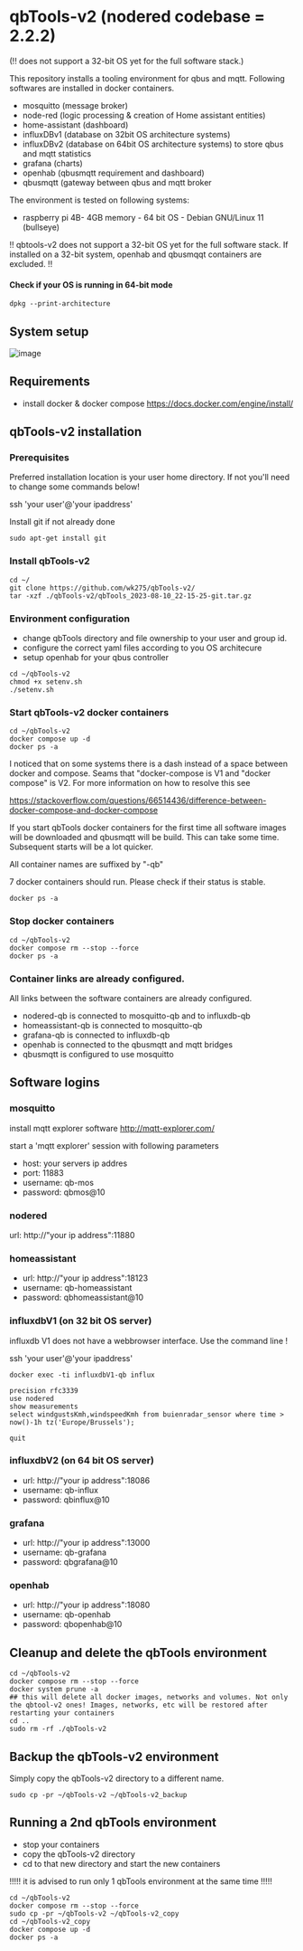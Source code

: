# qbTools-v2 (nodered codebase = 2.2.2) 

(!! does not support a 32-bit OS yet for the full software stack.)

This repository installs a tooling environment for qbus and mqtt.
Following softwares are installed in docker containers.
- mosquitto (message broker)
- node-red (logic processing & creation of Home assistant entities)
- home-assistant (dashboard)
- influxDBv1 (database on 32bit OS architecture systems)
- influxDBv2 (database on 64bit OS architecture systems)  to store qbus and mqtt statistics
- grafana (charts)
- openhab (qbusmqtt requirement and dashboard)
- qbusmqtt (gateway between qbus and mqtt broker

The environment is tested on following systems:
- raspberry pi 4B- 4GB memory - 64 bit OS - Debian GNU/Linux 11 (bullseye)

!! qbtools-v2 does not support a 32-bit OS yet for the full software stack. 
If installed on a 32-bit system, openhab and qbusmqqt containers are excluded. !!

#### Check if your OS is running in 64-bit mode
```
dpkg --print-architecture
```

## System setup
![image](https://github.com/wk275/qbTools-v2/assets/55239601/a46bd943-dacf-4aab-bcc4-3537014e213d)


## Requirements
- install docker & docker compose
https://docs.docker.com/engine/install/

## qbTools-v2 installation

### Prerequisites
Preferred installation location is your user home directory. If not you'll need to change some commands below!

ssh 'your user'@'your ipaddress'

Install git if not already done 

```
sudo apt-get install git
````

### Install qbTools-v2

```
cd ~/
git clone https://github.com/wk275/qbTools-v2/
tar -xzf ./qbTools-v2/qbTools_2023-08-10_22-15-25-git.tar.gz 
```

### Environment configuration

- change qbTools directory and file ownership to your user and group id.
- configure the correct yaml files according to you OS architecure
- setup openhab for your qbus controller

```
cd ~/qbTools-v2
chmod +x setenv.sh
./setenv.sh
```

### Start qbTools-v2 docker containers
```
cd ~/qbTools-v2
docker compose up -d
docker ps -a
```
I noticed that on some systems there is a dash instead of a space between docker and compose.
Seams that "docker-compose is V1 and "docker compose" is V2.
For more information on how to resolve this see

https://stackoverflow.com/questions/66514436/difference-between-docker-compose-and-docker-compose

If you start qbTools docker containers for the first time all software images will be downloaded and qbusmqtt will be build. 
This can take some time.
Subsequent starts will be a lot quicker.

All container names are suffixed by "-qb" 

7 docker containers should run. Please check if their status is stable.
```
docker ps -a
```

### Stop docker containers
```
cd ~/qbTools-v2
docker compose rm --stop --force
docker ps -a
```

### Container links are already configured.
All links between the software containers are already configured.
- nodered-qb is connected to mosquitto-qb and to influxdb-qb
- homeassistant-qb is connected to mosquitto-qb
- grafana-qb is connected to influxdb-qb
- openhab is connected to the qbusmqtt and mqtt bridges
- qbusmqtt is configured to use mosquitto 

## Software logins
### mosquitto
install mqtt explorer software
http://mqtt-explorer.com/

start a 'mqtt explorer' session with following parameters

- host: your servers ip addres
- port: 11883
- username: qb-mos
- password: qbmos@10


### nodered
url: http://"your ip address":11880

### homeassistant
- url: http://"your ip address":18123
- username: qb-homeassistant
- password: qbhomeassistant@10

### influxdbV1 (on 32 bit OS server)
influxdb V1 does not have a webbrowser interface. Use the command line !

ssh 'your user'@'your ipaddress'

```
docker exec -ti influxdbV1-qb influx
```
```
precision rfc3339
use nodered
show measurements
select windgustsKmh,windspeedKmh from buienradar_sensor where time > now()-1h tz('Europe/Brussels');
```
```
quit
```
### influxdbV2 (on 64 bit OS server)
- url: http://"your ip address":18086
- username: qb-influx
- password: qbinflux@10

### grafana
- url: http://"your ip address":13000
- username: qb-grafana
- password: qbgrafana@10

### openhab
- url: http://"your ip address":18080
- username: qb-openhab
- password: qbopenhab@10

## Cleanup and delete the qbTools environment

```
cd ~/qbTools-v2
docker compose rm --stop --force
docker system prune -a
## this will delete all docker images, networks and volumes. Not only the qbtool-v2 ones! Images, networks, etc will be restored after restarting your containers
cd ..
sudo rm -rf ./qbTools-v2
```

## Backup the qbTools-v2 environment

Simply copy the qbTools-v2 directory to a different name.

```
sudo cp -pr ~/qbTools-v2 ~/qbTools-v2_backup
```

## Running a 2nd qbTools environment
- stop your containers
- copy the qbTools-v2 directory 
- cd to that new directory and start the new containers

!!!!! it is advised to run only 1 qbTools environment at the same time !!!!!

```
cd ~/qbTools-v2
docker compose rm --stop --force
sudo cp -pr ~/qbTools-v2 ~/qbTools-v2_copy
cd ~/qbTools-v2_copy
docker compose up -d
docker ps -a
```
